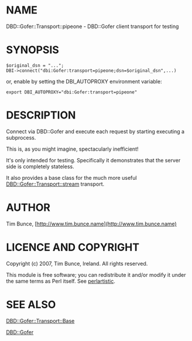 # NAME

DBD::Gofer::Transport::pipeone - DBD::Gofer client transport for testing

# SYNOPSIS

    $original_dsn = "...";
    DBI->connect("dbi:Gofer:transport=pipeone;dsn=$original_dsn",...)

or, enable by setting the DBI\_AUTOPROXY environment variable:

    export DBI_AUTOPROXY="dbi:Gofer:transport=pipeone"

# DESCRIPTION

Connect via DBD::Gofer and execute each request by starting executing a subprocess.

This is, as you might imagine, spectacularly inefficient!

It's only intended for testing. Specifically it demonstrates that the server
side is completely stateless.

It also provides a base class for the much more useful [DBD::Gofer::Transport::stream](https://metacpan.org/pod/DBD%3A%3AGofer%3A%3ATransport%3A%3Astream)
transport.

# AUTHOR

Tim Bunce, [http://www.tim.bunce.name](http://www.tim.bunce.name)

# LICENCE AND COPYRIGHT

Copyright (c) 2007, Tim Bunce, Ireland. All rights reserved.

This module is free software; you can redistribute it and/or
modify it under the same terms as Perl itself. See [perlartistic](https://metacpan.org/pod/perlartistic).

# SEE ALSO

[DBD::Gofer::Transport::Base](https://metacpan.org/pod/DBD%3A%3AGofer%3A%3ATransport%3A%3ABase)

[DBD::Gofer](https://metacpan.org/pod/DBD%3A%3AGofer)
